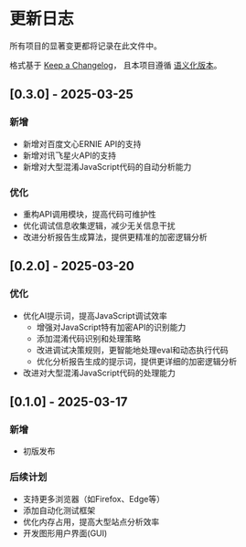# 更新日志

所有项目的显著变更都将记录在此文件中。

格式基于 [Keep a Changelog](https://keepachangelog.com/zh-CN/1.0.0/)，
且本项目遵循 [语义化版本](https://semver.org/lang/zh-CN/)。

## [0.3.0] - 2025-03-25

### 新增
- 新增对百度文心ERNIE API的支持
- 新增对讯飞星火API的支持
- 新增对大型混淆JavaScript代码的自动分析能力

### 优化
- 重构API调用模块，提高代码可维护性
- 优化调试信息收集逻辑，减少无关信息干扰
- 改进分析报告生成算法，提供更精准的加密逻辑分析

## [0.2.0] - 2025-03-20

### 优化
- 优化AI提示词，提高JavaScript调试效率
  - 增强对JavaScript特有加密API的识别能力
  - 添加混淆代码识别和处理策略
  - 改进调试决策规则，更智能地处理eval和动态执行代码
  - 优化分析报告生成的提示词，提供更详细的加密逻辑分析
- 改进对大型混淆JavaScript代码的处理能力

## [0.1.0] - 2025-03-17

### 新增
- 初版发布

### 后续计划
- 支持更多浏览器（如Firefox、Edge等）
- 添加自动化测试框架
- 优化内存占用，提高大型站点分析效率
- 开发图形用户界面(GUI)
